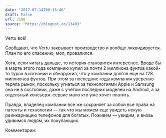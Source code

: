 ```yaml
---
date: "2017-07-14T00:15:46"
draft: False
url: /180
source: "https://blognot.co/13403"
---
```


Vertu всё!

[Сообщают](http://www.bbc.com/news/technology-40593936), что Vertu закрывает производство и вообще ликвидируется. План по его спасению, мол, провалился.

Хотя, если читать дальше, то история становится интереснее. Вроде бы в марте этого года компанию купил за почти 2 миллиона фунтов какой-то турок в изгнании и обнаружил, что у компании долгов еще на 128 миллионов фунтов. При этом за последние годы компания уверенно теряла рынок, поскольку угнаться за технологиями Apple и Samsung она не в состоянии, даже с учетом последних моделей на Android, а за отдельный консьерж-сервис мало кто уже хочет платить.



Правда, владелец компании все же сохраняет за собой все права на патенты и технологии — так что мы можем еще увидеть некую реинкарнацию телефонов для богатых. Поживем — увидим, и вновь удивимся людям, их покупающих.

Комментарии:
